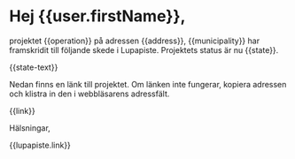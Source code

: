 # Hej {{user.firstName}},

projektet {{operation}} p&aring; adressen {{address}}, {{municipality}} har framskridit till f&ouml;ljande skede i Lupapiste. Projektets status &auml;r nu {{state}}.

{{state-text}}

Nedan finns en l&auml;nk till projektet. Om l&auml;nken inte fungerar, kopiera adressen och klistra in den i webbl&auml;sarens adressf&auml;lt.

{{link}}

H&auml;lsningar,

{{lupapiste.link}}
